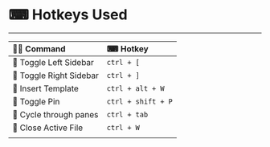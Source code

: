 # ⌨ Hotkeys Used
---

| 👩‍💻 Command           | ⌨ Hotkey           |
|:----------------------- |:------------------ |
| 💠 Toggle Left Sidebar  | `ctrl + [`         |
| 💠 Toggle Right Sidebar | `ctrl + ]`         |
| 📏 Insert Template      | `ctrl + alt + W`   |
| 📌 Toggle Pin           | `ctrl + shift + P` |
| 📑 Cycle through panes  | `ctrl + tab`       |
| 🔴 Close Active File    | `ctrl + W`         |
|                         |                    |
